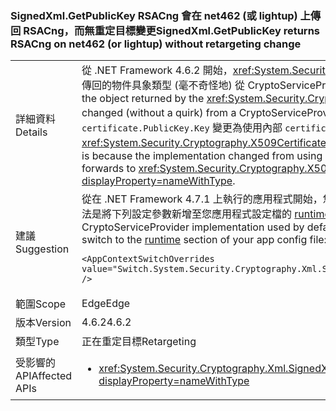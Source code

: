 ### <a name="signedxmlgetpublickey-returns-rsacng-on-net462-or-lightup-without-retargeting-change"></a><span data-ttu-id="6451b-101">SignedXml.GetPublicKey RSACng 會在 net462 (或 lightup) 上傳回 RSACng，而無重定目標變更</span><span class="sxs-lookup"><span data-stu-id="6451b-101">SignedXml.GetPublicKey returns RSACng on net462 (or lightup) without retargeting change</span></span>

|   |   |
|---|---|
|<span data-ttu-id="6451b-102">詳細資料</span><span class="sxs-lookup"><span data-stu-id="6451b-102">Details</span></span>|<span data-ttu-id="6451b-103">從 .NET Framework 4.6.2 開始，<xref:System.Security.Cryptography.Xml.SignedXml.GetPublicKey%2A?displayProperty=nameWithType> 方法所傳回的物件具象類型 (毫不奇怪地) 從 CryptoServiceProvider 實作變更為 Cng 實作。</span><span class="sxs-lookup"><span data-stu-id="6451b-103">Starting with the .NET Framework 4.6.2, the concrete type of the object returned by the <xref:System.Security.Cryptography.Xml.SignedXml.GetPublicKey%2A?displayProperty=nameWithType> method changed (without a quirk) from a CryptoServiceProvider implementation to a Cng implementation.</span></span> <span data-ttu-id="6451b-104">這是因為實作從使用 <code>certificate.PublicKey.Key</code> 變更為使用內部 <code>certificate.GetAnyPublicKey</code>，它會轉送給 <xref:System.Security.Cryptography.X509Certificates.RSACertificateExtensions.GetRSAPublicKey%2A?displayProperty=nameWithType>。</span><span class="sxs-lookup"><span data-stu-id="6451b-104">This is because the implementation changed from using <code>certificate.PublicKey.Key</code> to using the internal <code>certificate.GetAnyPublicKey</code> which forwards to <xref:System.Security.Cryptography.X509Certificates.RSACertificateExtensions.GetRSAPublicKey%2A?displayProperty=nameWithType>.</span></span>|
|<span data-ttu-id="6451b-105">建議</span><span class="sxs-lookup"><span data-stu-id="6451b-105">Suggestion</span></span>|<span data-ttu-id="6451b-106">從在 .NET Framework 4.7.1 上執行的應用程式開始，您可以使用 .NET Framework 4.6.1 和更早版本中預設使用的 CryptoServiceProvider 實作，方法是將下列設定參數新增至您應用程式設定檔的 [runtime](~/docs/framework/configure-apps/file-schema/runtime/runtime-element.md) 區段：</span><span class="sxs-lookup"><span data-stu-id="6451b-106">Starting with apps running on the .NET Framework 4.7.1, you can use the CryptoServiceProvider implementation used by default in the .NET Framework 4.6.1 and earlier versions by adding the following configuration switch to the [runtime](~/docs/framework/configure-apps/file-schema/runtime/runtime-element.md) section of your app config file:</span></span><pre><code class="language-xml">&lt;AppContextSwitchOverrides value=&quot;Switch.System.Security.Cryptography.Xml.SignedXmlUseLegacyCertificatePrivateKey=true&quot; /&gt;&#13;&#10;</code></pre>|
|<span data-ttu-id="6451b-107">範圍</span><span class="sxs-lookup"><span data-stu-id="6451b-107">Scope</span></span>|<span data-ttu-id="6451b-108">Edge</span><span class="sxs-lookup"><span data-stu-id="6451b-108">Edge</span></span>|
|<span data-ttu-id="6451b-109">版本</span><span class="sxs-lookup"><span data-stu-id="6451b-109">Version</span></span>|<span data-ttu-id="6451b-110">4.6.2</span><span class="sxs-lookup"><span data-stu-id="6451b-110">4.6.2</span></span>|
|<span data-ttu-id="6451b-111">類型</span><span class="sxs-lookup"><span data-stu-id="6451b-111">Type</span></span>|<span data-ttu-id="6451b-112">正在重定目標</span><span class="sxs-lookup"><span data-stu-id="6451b-112">Retargeting</span></span>|
|<span data-ttu-id="6451b-113">受影響的 API</span><span class="sxs-lookup"><span data-stu-id="6451b-113">Affected APIs</span></span>|<ul><li><xref:System.Security.Cryptography.Xml.SignedXml.CheckSignatureReturningKey(System.Security.Cryptography.AsymmetricAlgorithm@)?displayProperty=nameWithType></li></ul>|

